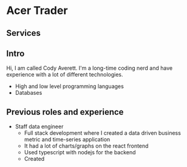 # Acer Trader

## Services


## Intro
Hi, I am called Cody Averett.
I'm a long-time coding nerd and have experience with a lot of different technologies.
- High and low level programming languages
- Databases

## Previous roles and experience
- Staff data engineer
	- Full stack development where I created a data driven business metric and time-series application
	- It had a lot of charts/graphs on the react frontend
	- Used typescript with nodejs for the backend
	- Created 